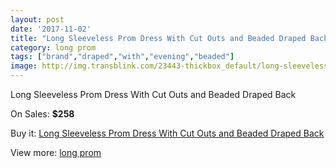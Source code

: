```yaml
---
layout: post
date: '2017-11-02'
title: "Long Sleeveless Prom Dress With Cut Outs and Beaded Draped Back"
category: long prom
tags: ["brand","draped","with","evening","beaded"]
image: http://img.transblink.com/23443-thickbox_default/long-sleeveless-prom-dress-with-cut-outs-and-beaded-draped-back.jpg
---
```

Long Sleeveless Prom Dress With Cut Outs and Beaded Draped Back

On Sales: **$258**
<a href="https://www.transblink.com/en/long-prom/7418-long-sleeveless-prom-dress-with-cut-outs-and-beaded-draped-back.html"><amp-img layout="responsive" width="600" height="600" src="//img.transblink.com/23443-thickbox_default/long-sleeveless-prom-dress-with-cut-outs-and-beaded-draped-back.jpg" alt="Long Sleeveless Prom Dress With Cut Outs and Beaded Draped Back 0" /></a>
<a href="https://www.transblink.com/en/long-prom/7418-long-sleeveless-prom-dress-with-cut-outs-and-beaded-draped-back.html"><amp-img layout="responsive" width="600" height="600" src="//img.transblink.com/23444-thickbox_default/long-sleeveless-prom-dress-with-cut-outs-and-beaded-draped-back.jpg" alt="Long Sleeveless Prom Dress With Cut Outs and Beaded Draped Back 1" /></a>

Buy it: [Long Sleeveless Prom Dress With Cut Outs and Beaded Draped Back](https://www.transblink.com/en/long-prom/7418-long-sleeveless-prom-dress-with-cut-outs-and-beaded-draped-back.html "Long Sleeveless Prom Dress With Cut Outs and Beaded Draped Back")

View more: [long prom](https://www.transblink.com/en/58-long-prom "long prom")